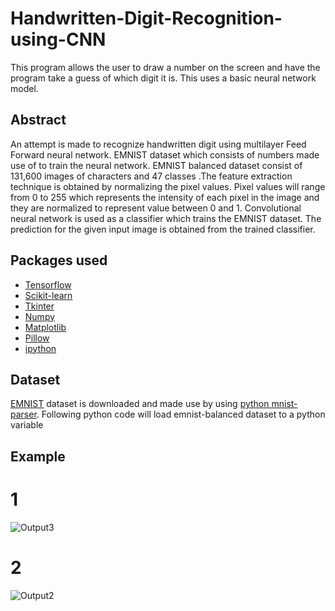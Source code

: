 # Handwritten-Digit-Recognition-using-CNN
This program allows the user to draw a number on the screen and have the program take a guess of which digit it is. This uses a basic neural network model.
## Abstract
An attempt is made to recognize handwritten digit using multilayer Feed Forward neural network. EMNIST dataset which consists of numbers made use of to train the neural network. EMNIST balanced dataset consist of  131,600 images of characters and 47 classes .The feature extraction technique is obtained by normalizing the pixel values. Pixel values will range from 0 to 255 which represents the intensity of each pixel in the image and they are normalized to represent value between 0 and 1. Convolutional neural network is used as a classifier which trains the EMNIST dataset. The prediction for the given input image is obtained from the trained classifier.

## Packages used
- [Tensorflow](https://www.tensorflow.org/)
- [Scikit-learn](http://scikit-learn.org)
- [Tkinter](https://wiki.python.org/moin/TkInter)
- [Numpy](http://www.numpy.org/)
- [Matplotlib](https://matplotlib.org/)
- [Pillow](https://pillow.readthedocs.io/en/5.1.x/)
- [ipython](https://ipython.org/ipython-doc/2/install/install.html)
## Dataset
[EMNIST](https://www.nist.gov/itl/iad/image-group/emnist-dataset) dataset is downloaded and made use by using [python mnist-parser](https://github.com/sorki/python-mnist). Following python code will load emnist-balanced dataset to a python variable

## Example
# 1
![Output3](https://user-images.githubusercontent.com/57286404/80393965-d49e3500-88ce-11ea-97e6-0ccefc07ded6.jpg)
# 2
![Output2](https://user-images.githubusercontent.com/57286404/80394564-a40acb00-88cf-11ea-8ecc-118c9a50305a.jpg)

  
